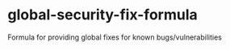 global-security-fix-formula
===========================

Formula for providing global fixes for known bugs/vulnerabilities
